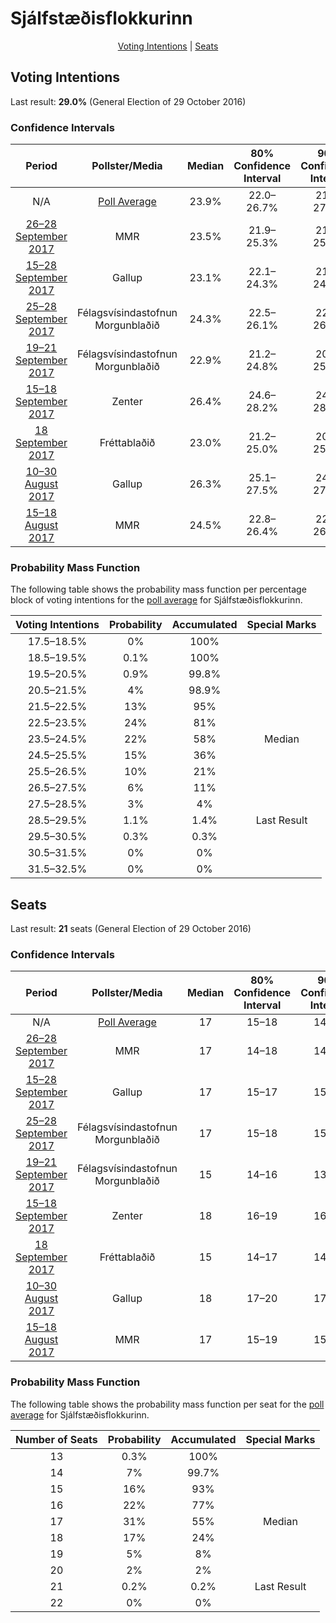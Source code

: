 # Sjálfstæðisflokkurinn

<p align="center"><a href="#voting-intentions">Voting Intentions</a> | <a href="#seats">Seats</a></p>

## Voting Intentions

Last result: **29.0%** (General Election of 29 October 2016)

### Confidence Intervals

| Period     | Pollster/Media   | Median | 80% Confidence Interval | 90% Confidence Interval | 95% Confidence Interval | 99% Confidence Interval |
|:----------:|:----------------:|:-----------:|:-----------------------:|:-----------------------:|:-----------------------:|:-----------------------:|
| N/A | [Poll Average](average.html) | 23.9% | 22.0–26.7% | 21.5–27.4% | 21.1–28.1% | 20.1–29.2% |
| [26–28 September 2017](2017-09-28-MMR.html) | MMR | 23.5% | 21.9–25.3% | 21.4–25.8% | 21.0–26.3% | 20.3–27.1% |
| [15–28 September 2017](2017-09-28-Gallup.html) | Gallup | 23.1% | 22.1–24.3% | 21.8–24.6% | 21.5–24.9% | 21.0–25.4% |
| [25–28 September 2017](2017-09-28-Felagsvisindastofnun.html) | Félagsvísindastofnun <br> Morgunblaðið | 24.3% | 22.5–26.1% | 22.1–26.6% | 21.6–27.1% | 20.9–28.0% |
| [19–21 September 2017](2017-09-21-Felagsvisindastofnun.html) | Félagsvísindastofnun <br> Morgunblaðið | 22.9% | 21.2–24.8% | 20.7–25.3% | 20.3–25.8% | 19.5–26.7% |
| [15–18 September 2017](2017-09-18-Zenter.html) | Zenter | 26.4% | 24.6–28.2% | 24.1–28.8% | 23.7–29.2% | 22.8–30.2% |
| [18 September 2017](2017-09-18-Frettabladid.html) | Fréttablaðið | 23.0% | 21.2–25.0% | 20.7–25.6% | 20.2–26.0% | 19.4–27.0% |
| [10–30 August 2017](2017-08-30-Gallup.html) | Gallup | 26.3% | 25.1–27.5% | 24.8–27.9% | 24.5–28.2% | 23.9–28.8% |
| [15–18 August 2017](2017-08-18-MMR.html) | MMR | 24.5% | 22.8–26.4% | 22.3–26.9% | 21.9–27.4% | 21.1–28.3% |

### Probability Mass Function

The following table shows the probability mass function per percentage block of voting intentions for the [poll average](average.html) for Sjálfstæðisflokkurinn.

| Voting Intentions | Probability | Accumulated | Special Marks |
|:-----------------:|:-----------:|:-----------:|:-------------:|
| 17.5–18.5% | 0% | 100% |  |
| 18.5–19.5% | 0.1% | 100% |  |
| 19.5–20.5% | 0.9% | 99.8% |  |
| 20.5–21.5% | 4% | 98.9% |  |
| 21.5–22.5% | 13% | 95% |  |
| 22.5–23.5% | 24% | 81% |  |
| 23.5–24.5% | 22% | 58% | Median |
| 24.5–25.5% | 15% | 36% |  |
| 25.5–26.5% | 10% | 21% |  |
| 26.5–27.5% | 6% | 11% |  |
| 27.5–28.5% | 3% | 4% |  |
| 28.5–29.5% | 1.1% | 1.4% | Last Result |
| 29.5–30.5% | 0.3% | 0.3% |  |
| 30.5–31.5% | 0% | 0% |  |
| 31.5–32.5% | 0% | 0% |  |


## Seats

Last result: **21** seats (General Election of 29 October 2016)

### Confidence Intervals

| Period     | Pollster/Media   | Median | 80% Confidence Interval | 90% Confidence Interval | 95% Confidence Interval | 99% Confidence Interval |
|:----------:|:----------------:|:------:|:-----------------------:|:-----------------------:|:-----------------------:|:-----------------------:|
| N/A | [Poll Average](average.html) | 17 | 15–18 | 14–19 | 14–19 | 14–20 |
| [26–28 September 2017](2017-09-28-MMR.html) | MMR | 17 | 14–18 | 14–18 | 14–18 | 13–19 |
| [15–28 September 2017](2017-09-28-Gallup.html) | Gallup | 17 | 15–17 | 15–18 | 15–18 | 15–18 |
| [25–28 September 2017](2017-09-28-Felagsvisindastofnun.html) | Félagsvísindastofnun <br> Morgunblaðið | 17 | 15–18 | 15–19 | 14–20 | 14–21 |
| [19–21 September 2017](2017-09-21-Felagsvisindastofnun.html) | Félagsvísindastofnun <br> Morgunblaðið | 15 | 14–16 | 13–17 | 13–17 | 13–18 |
| [15–18 September 2017](2017-09-18-Zenter.html) | Zenter | 18 | 16–19 | 16–20 | 16–20 | 15–20 |
| [18 September 2017](2017-09-18-Frettabladid.html) | Fréttablaðið | 15 | 14–17 | 14–18 | 14–18 | 13–20 |
| [10–30 August 2017](2017-08-30-Gallup.html) | Gallup | 18 | 17–20 | 17–20 | 17–20 | 16–20 |
| [15–18 August 2017](2017-08-18-MMR.html) | MMR | 17 | 15–19 | 15–19 | 15–20 | 14–20 |

### Probability Mass Function

The following table shows the probability mass function per seat for the [poll average](average.html) for Sjálfstæðisflokkurinn.

| Number of Seats | Probability | Accumulated | Special Marks |
|:---------------:|:-----------:|:-----------:|:-------------:|
| 13 | 0.3% | 100% |  |
| 14 | 7% | 99.7% |  |
| 15 | 16% | 93% |  |
| 16 | 22% | 77% |  |
| 17 | 31% | 55% | Median |
| 18 | 17% | 24% |  |
| 19 | 5% | 8% |  |
| 20 | 2% | 2% |  |
| 21 | 0.2% | 0.2% | Last Result |
| 22 | 0% | 0% |  |


